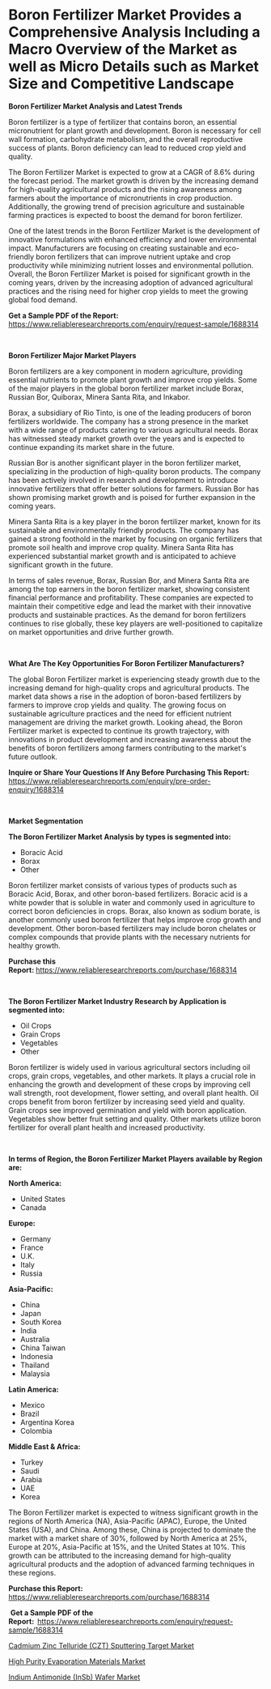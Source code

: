 <p><h1>Boron Fertilizer Market Provides a Comprehensive Analysis Including a Macro Overview of the Market as well as Micro Details such as Market Size and Competitive Landscape</h1></p><p><strong>Boron Fertilizer Market Analysis and Latest Trends</strong></p>
<p><p>Boron fertilizer is a type of fertilizer that contains boron, an essential micronutrient for plant growth and development. Boron is necessary for cell wall formation, carbohydrate metabolism, and the overall reproductive success of plants. Boron deficiency can lead to reduced crop yield and quality.</p><p>The Boron Fertilizer Market is expected to grow at a CAGR of 8.6% during the forecast period. The market growth is driven by the increasing demand for high-quality agricultural products and the rising awareness among farmers about the importance of micronutrients in crop production. Additionally, the growing trend of precision agriculture and sustainable farming practices is expected to boost the demand for boron fertilizer.</p><p>One of the latest trends in the Boron Fertilizer Market is the development of innovative formulations with enhanced efficiency and lower environmental impact. Manufacturers are focusing on creating sustainable and eco-friendly boron fertilizers that can improve nutrient uptake and crop productivity while minimizing nutrient losses and environmental pollution. Overall, the Boron Fertilizer Market is poised for significant growth in the coming years, driven by the increasing adoption of advanced agricultural practices and the rising need for higher crop yields to meet the growing global food demand.</p></p>
<p><strong>Get a Sample PDF of the Report:&nbsp;</strong> <a href="https://www.reliableresearchreports.com/enquiry/request-sample/1688314">https://www.reliableresearchreports.com/enquiry/request-sample/1688314</a></p>
<p>&nbsp;</p>
<p><strong>Boron Fertilizer Major Market Players</strong></p>
<p><p>Boron fertilizers are a key component in modern agriculture, providing essential nutrients to promote plant growth and improve crop yields. Some of the major players in the global boron fertilizer market include Borax, Russian Bor, Quiborax, Minera Santa Rita, and Inkabor. </p><p>Borax, a subsidiary of Rio Tinto, is one of the leading producers of boron fertilizers worldwide. The company has a strong presence in the market with a wide range of products catering to various agricultural needs. Borax has witnessed steady market growth over the years and is expected to continue expanding its market share in the future.</p><p>Russian Bor is another significant player in the boron fertilizer market, specializing in the production of high-quality boron products. The company has been actively involved in research and development to introduce innovative fertilizers that offer better solutions for farmers. Russian Bor has shown promising market growth and is poised for further expansion in the coming years.</p><p>Minera Santa Rita is a key player in the boron fertilizer market, known for its sustainable and environmentally friendly products. The company has gained a strong foothold in the market by focusing on organic fertilizers that promote soil health and improve crop quality. Minera Santa Rita has experienced substantial market growth and is anticipated to achieve significant growth in the future.</p><p>In terms of sales revenue, Borax, Russian Bor, and Minera Santa Rita are among the top earners in the boron fertilizer market, showing consistent financial performance and profitability. These companies are expected to maintain their competitive edge and lead the market with their innovative products and sustainable practices. As the demand for boron fertilizers continues to rise globally, these key players are well-positioned to capitalize on market opportunities and drive further growth.</p></p>
<p>&nbsp;</p>
<p><strong>What Are The Key Opportunities For Boron Fertilizer Manufacturers?</strong></p>
<p><p>The global Boron Fertilizer market is experiencing steady growth due to the increasing demand for high-quality crops and agricultural products. The market data shows a rise in the adoption of boron-based fertilizers by farmers to improve crop yields and quality. The growing focus on sustainable agriculture practices and the need for efficient nutrient management are driving the market growth. Looking ahead, the Boron Fertilizer market is expected to continue its growth trajectory, with innovations in product development and increasing awareness about the benefits of boron fertilizers among farmers contributing to the market's future outlook.</p></p>
<p><strong>Inquire or Share Your Questions If Any Before Purchasing This Report:</strong> <a href="https://www.reliableresearchreports.com/enquiry/pre-order-enquiry/1688314">https://www.reliableresearchreports.com/enquiry/pre-order-enquiry/1688314</a></p>
<p>&nbsp;</p>
<p><strong>Market Segmentation</strong></p>
<p><strong>The Boron Fertilizer Market Analysis by types is segmented into:</strong></p>
<p><ul><li>Boracic Acid</li><li>Borax</li><li>Other</li></ul></p>
<p><p>Boron fertilizer market consists of various types of products such as Boracic Acid, Borax, and other boron-based fertilizers. Boracic acid is a white powder that is soluble in water and commonly used in agriculture to correct boron deficiencies in crops. Borax, also known as sodium borate, is another commonly used boron fertilizer that helps improve crop growth and development. Other boron-based fertilizers may include boron chelates or complex compounds that provide plants with the necessary nutrients for healthy growth.</p></p>
<p><strong>Purchase this Report:&nbsp;</strong><a href="https://www.reliableresearchreports.com/purchase/1688314">https://www.reliableresearchreports.com/purchase/1688314</a></p>
<p>&nbsp;</p>
<p><strong>The Boron Fertilizer Market Industry Research by Application is segmented into:</strong></p>
<p><ul><li>Oil Crops</li><li>Grain Crops</li><li>Vegetables</li><li>Other</li></ul></p>
<p><p>Boron fertilizer is widely used in various agricultural sectors including oil crops, grain crops, vegetables, and other markets. It plays a crucial role in enhancing the growth and development of these crops by improving cell wall strength, root development, flower setting, and overall plant health. Oil crops benefit from boron fertilizer by increasing seed yield and quality. Grain crops see improved germination and yield with boron application. Vegetables show better fruit setting and quality. Other markets utilize boron fertilizer for overall plant health and increased productivity.</p></p>
<p>&nbsp;</p>
<p><strong>In terms of Region, the Boron Fertilizer Market Players available by Region are:</strong></p>
<p>
    <p> <strong> North America: </strong>
        <ul>
            <li>United States</li>
            <li>Canada</li>
        </ul>
        </p> 
    <p> <strong> Europe: </strong>
        <ul>
            <li>Germany</li>
            <li>France</li>
            <li>U.K.</li>
            <li>Italy</li>
            <li>Russia</li>
        </ul>
        </p> 
    <p> <strong> Asia-Pacific: </strong>
        <ul>
            <li>China</li>
            <li>Japan</li>
            <li>South Korea</li>
            <li>India</li>
            <li>Australia</li>
            <li>China Taiwan</li>
            <li>Indonesia</li>
            <li>Thailand</li>
            <li>Malaysia</li>
        </ul>
        </p> 
    <p> <strong> Latin America: </strong>
        <ul>
            <li>Mexico</li>
            <li>Brazil</li>
            <li>Argentina Korea</li>
            <li>Colombia</li>
        </ul>
        </p> 
    <p> <strong> Middle East & Africa: </strong>
        <ul>
            <li>Turkey</li>
            <li>Saudi</li>
            <li>Arabia</li>
            <li>UAE</li>
            <li>Korea</li>
        </ul>
    </p>
    </p>
<p><p>The Boron Fertilizer market is expected to witness significant growth in the regions of North America (NA), Asia-Pacific (APAC), Europe, the United States (USA), and China. Among these, China is projected to dominate the market with a market share of 30%, followed by North America at 25%, Europe at 20%, Asia-Pacific at 15%, and the United States at 10%. This growth can be attributed to the increasing demand for high-quality agricultural products and the adoption of advanced farming techniques in these regions.</p></p>
<p><strong>Purchase this Report: </strong><a href="https://www.reliableresearchreports.com/purchase/1688314">https://www.reliableresearchreports.com/purchase/1688314</a></p>
<p>&nbsp;<strong>Get a Sample PDF of the Report:&nbsp;&nbsp;</strong><a href="https://www.reliableresearchreports.com/enquiry/request-sample/1688314">https://www.reliableresearchreports.com/enquiry/request-sample/1688314</a></p>
<p><strong></strong></p>
<p><p><a href="https://view.publitas.com/reportprime-1/cadmium-zinc-telluride-czt-sputtering-target-market-analysis-examines-its-scope-on-growth-opportunities-and-forecasted-trends-spanning-from-2024-to-2031/">Cadmium Zinc Telluride (CZT) Sputtering Target Market</a></p><p><a href="https://view.publitas.com/reportprime-1/high-purity-evaporation-materials-market-size-share-trends-analysis-report-by-application-regional-outlook-competitive-strategies-and-segment-forecasts-2024-2031/">High Purity Evaporation Materials Market</a></p><p><a href="https://view.publitas.com/reportprime-1/indium-antimonide-insb-wafer-market-research-report-unlocks-analysis-on-the-market-financial-status-market-size-and-market-revenue-upto-2031/">Indium Antimonide (InSb) Wafer Market</a></p></p>